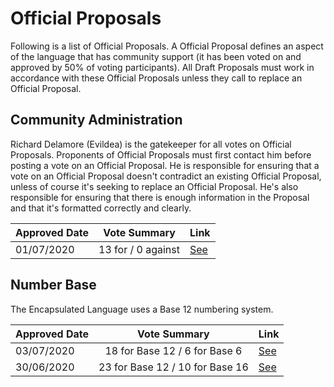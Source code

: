 # Official Proposals

Following is a list of Official Proposals. A Official Proposal defines an aspect of the language that has community support (it has been voted on and approved by 50% of voting participants). All Draft Proposals must work in accordance with these Official Proposals unless they call to replace an Official Proposal. 

## Community Administration
Richard Delamore (Evildea) is the gatekeeper for all votes on Official Proposals. Proponents of Official Proposals must first contact him before posting a vote on an Official Proposal. He is responsible for ensuring that a vote on an Official Proposal doesn't contradict an existing Official Proposal, unless of course it's seeking to replace an Official Proposal. He's also responsible for ensuring that there is enough information in the Proposal and that it's formatted correctly and clearly.

| Approved Date     | Vote Summary | Link                                                                                                    |
| ------------- | :-----------: | ------------------------------------------------------------------------------------------------------- |
| 01/07/2020    |     13 for / 0 against      | [See](https://www.reddit.com/r/EncapsulatedLanguage/comments/hgyh4a/draft_proposal_evildea_act_as_a_gate_keeper_for/) |


## Number Base

The Encapsulated Language uses a Base 12 numbering system.

| Approved Date     | Vote Summary | Link                                                                                                    |
| ------------- | :-----------: | ------------------------------------------------------------------------------------------------------- |
| 03/07/2020    |     18 for Base 12 / 6 for Base 6      | [See](https://www.reddit.com/r/EncapsulatedLanguage/comments/hil5am/official_proposal_base_12_or_base_6/) |
| 30/06/2020    |     23 for Base 12 / 10 for Base 16      | [See](https://www.reddit.com/r/EncapsulatedLanguage/comments/hg350n/base_12_or_base_16/) |

